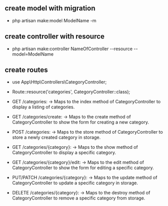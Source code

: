 ## create model with migration
- php artisan make:model ModelName -m

## create controller with resource
- php artisan make:controller NameOfController --resource --model=ModelName

## create routes
- use App\Http\Controllers\CategoryController;
- Route::resource('categories', CategoryController::class);

- GET /categories: -> Maps to the index method of CategoryController to display a listing of categories.
- GET /categories/create: -> Maps to the create method of CategoryController to show the form for creating a new category.
- POST /categories: -> Maps to the store method of CategoryController to store a newly created category in storage.
- GET /categories/{category}: -> Maps to the show method of CategoryController to display a specific category.
- GET /categories/{category}/edit: -> Maps to the edit method of CategoryController to show the form for editing a specific category.
- PUT/PATCH /categories/{category}: -> Maps to the update method of CategoryController to update a specific category in storage.
- DELETE /categories/{category}: -> Maps to the destroy method of CategoryController to remove a specific category from storage.